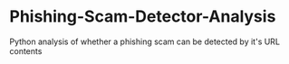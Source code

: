 # Phishing-Scam-Detector-Analysis
Python analysis of whether a phishing scam can be detected by it's URL contents
